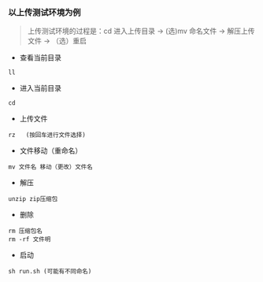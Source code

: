 ### 以上传测试环境为例

> 上传测试环境的过程是：cd 进入上传目录 → (选)mv 命名文件 → 解压上传文件 → （选）重启

- 查看当前目录

```
ll
```

- 进入当前目录

```
cd
```

- 上传文件

```
rz   (按回车进行文件选择)
```

- 文件移动（重命名）

```
mv 文件名 移动（更改）文件名
```

- 解压

```
unzip zip压缩包
```

- 删除

```
rm 压缩包名
rm -rf 文件明
```

- 启动

```
sh run.sh (可能有不同命名)
```
